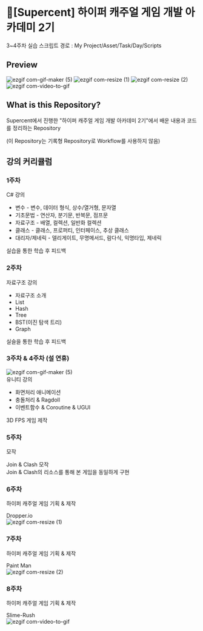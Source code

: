 # 💎[Supercent] 하이퍼 캐주얼 게임 개발 아카데미 2기
3~4주차 실습 스크립트 경로 : My Project/Asset/Task/Day/Scripts

## Preview

![ezgif com-gif-maker (5)](https://user-images.githubusercontent.com/86705754/215335951-84bb1adc-ff78-4bf0-b97e-5e88da5774c0.gif)
![ezgif com-resize (1)](https://user-images.githubusercontent.com/86705754/221642136-db878c56-b088-47ff-ad3a-5100f4c519d0.gif)
![ezgif com-resize (2)](https://user-images.githubusercontent.com/86705754/221642173-acc18638-f1d2-4538-aa20-92c5752c6278.gif)
![ezgif com-video-to-gif](https://user-images.githubusercontent.com/86705754/221642248-686f2603-da72-4f6c-9964-a814e287d888.gif)



## What is this Repository?

Supercent에서 진행한 "하이퍼 캐주얼 게임 개발 아카데미 2기"에서 배운 내용과 코드를 정리하는 Repository  

(이 Repository는 기록형 Repository로 Workflow를 사용하지 않음)



## 강의 커리큘럼

### 1주차
  
C# 걍의
  - 변수 - 변수, 데이터 형식, 상수/열거형, 문자열
  - 기초문법 - 연산자, 분기문, 반복문, 점프문
  - 자료구조 - 배열, 컬렉션, 일반화 컬렉션
  - 클래스 - 클래스, 프로퍼티, 인터페이스, 추상 클래스
  - 대리자/제네릭 - 델리게이트, 무명메서드, 람다식, 익명타입, 제네릭
  
실습을 통한 학습 후 피드백

### 2주차

자료구조 강의
  - 자료구조 소개
  - List
  - Hash
  - Tree
  - BST(이진 탐색 트리)
  - Graph
  
 실슬을 통한 학습 후 피드백

### 3주차 & 4주차 (설 연휴)  
![ezgif com-gif-maker (5)](https://user-images.githubusercontent.com/86705754/215335951-84bb1adc-ff78-4bf0-b97e-5e88da5774c0.gif)  
유니티 강의
  - 화면처리 애니메이션
  - 충돌처리 & Ragdoll
  - 이벤트함수 & Coroutine & UGUI
  
3D FPS 게임 제작
  
### 5주차

모작  

Join & Clash 모작  
Join & Clash의 리소스를 통해 본 게임을 동일하게 구현

  
### 6주차  

하이퍼 캐주얼 게임 기획 & 제작  

Dropper.io  
![ezgif com-resize (1)](https://user-images.githubusercontent.com/86705754/221642136-db878c56-b088-47ff-ad3a-5100f4c519d0.gif)


### 7주차 

하이퍼 캐주얼 게임 기획 & 제작  

Paint Man  
![ezgif com-resize (2)](https://user-images.githubusercontent.com/86705754/221642173-acc18638-f1d2-4538-aa20-92c5752c6278.gif)

### 8주차  

하이퍼 캐주얼 게임 기획 & 제작  

Slime-Rush  
![ezgif com-video-to-gif](https://user-images.githubusercontent.com/86705754/221642248-686f2603-da72-4f6c-9964-a814e287d888.gif)

  
  
  
  
  
  
